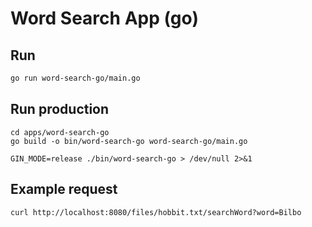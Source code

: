 # Word Search App (go)

## Run

```bash
go run word-search-go/main.go
```

## Run production

```
cd apps/word-search-go
go build -o bin/word-search-go word-search-go/main.go
```

```
GIN_MODE=release ./bin/word-search-go > /dev/null 2>&1
```

## Example request

```
curl http://localhost:8080/files/hobbit.txt/searchWord?word=Bilbo
```
